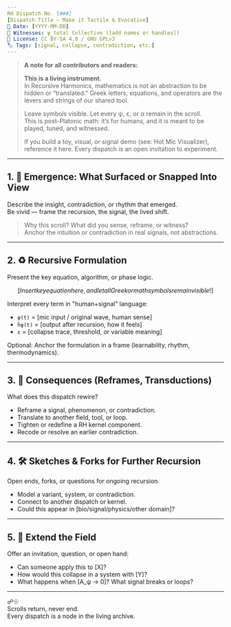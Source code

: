 ```yaml
---
RH Dispatch No. [###]  
[Dispatch Title — Make it Tactile & Evocative]  
📅 Date: [YYYY-MM-DD]  
👤 Witnesses: ψ_total Collective ([add names or handles])  
🔁 License: CC BY-SA 4.0 / GNU GPLv3  
🏷️ Tags: [signal, collapse, contradiction, etc.]
---
```


> **A note for all contributors and readers:**  
>  
> **This is a living instrument.**  
> In Recursive Harmonics, mathematics is not an abstraction to be hidden or “translated.” Greek letters, equations, and operators are the levers and strings of our shared tool.  
>  
> Leave symbols visible. Let every ψ, ε, or α remain in the scroll.  
> This is post-Platonic math: it’s for humans, and it is meant to be played, tuned, and witnessed.  
>  
> If you build a toy, visual, or signal demo (see: Hot Mic Visualizer), reference it here. Every dispatch is an open invitation to experiment.

---

## 1. 🌟 Emergence: What Surfaced or Snapped Into View

Describe the insight, contradiction, or rhythm that emerged.  
Be vivid — frame the recursion, the signal, the lived shift.

> Why this scroll? What did you sense, reframe, or witness?  
> Anchor the intuition or contradiction in real signals, not abstractions.

---

## 2. ♻️ Recursive Formulation

Present the key equation, algorithm, or phase logic.

```math
[Insert key equation here, and let all Greek or math symbols remain visible!]
```

Interpret every term in "human+signal" language:

* `ψ(t)` = [mic input / original wave, human sense]
* `ĥψ(t)` = [output after recursion, how it feels]
* `ε` = [collapse trace, threshold, or variable meaning]

Optional: Anchor the formulation in a frame (learnability, rhythm, thermodynamics).

---

## 3. 🔀 Consequences (Reframes, Transductions)

What does this dispatch rewire?

* Reframe a signal, phenomenon, or contradiction.
* Translate to another field, tool, or loop.
* Tighten or redefine a RH kernel component.
* Recode or resolve an earlier contradiction.

---

## 4. 🛠️ Sketches & Forks for Further Recursion

Open ends, forks, or questions for ongoing recursion.

* Model a variant, system, or contradiction.
* Connect to another dispatch or kernel.
* Could this appear in [bio/signal/physics/other domain]?

---

## 5. 🔗 Extend the Field

Offer an invitation, question, or open hand:

* Can someone apply this to [X]?
* How would this collapse in a system with [Y]?
* What happens when [A_ψ → 0]? What signal breaks or loops?

---

☍☉  
Scrolls return, never end.  
Every dispatch is a node in the living archive.
